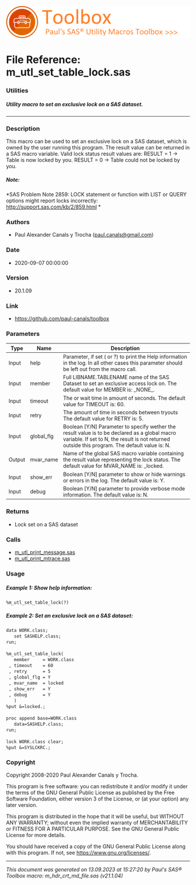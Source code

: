![../../misc/images/doc_banner.png](../../misc/images/doc_banner.png)
# 
# File Reference: m_utl_set_table_lock.sas

### Utilities

##### Utility macro to set an exclusive lock on a SAS dataset.

***

### Description
This macro can be used to set an exclusive lock on a SAS dataset, which is owned by the user running this program. The result value can be returned in a SAS macro variable. Valid lock status result values are:
 RESULT \= 1 \-> Table is now locked by you.
 RESULT \= 0 \-> Table could not be locked by you.


##### *Note:*
*SAS Problem Note 2859: LOCK statement or function with LIST or QUERY options might report locks incorrectly:
 http://support.sas.com/kb/2/859.html
*

### Authors
* Paul Alexander Canals y Trocha (paul.canals@gmail.com)

### Date
* 2020-09-07 00:00:00

### Version
* 20.1.09

### Link
* https://github.com/paul-canals/toolbox

### Parameters
| Type | Name | Description |
| ---- | ---- | ----------- |
| Input | help | Parameter, if set ( or ?) to print the Help information in the log. In all other cases this parameter should be left out from the macro call. |
| Input | member | Full LIBNAME.TABLENAME name of the SAS Dataset to set an exclusive access lock on. The default value for MEMBER is: \_NONE\_. |
| Input | timeout | The or wait time in amount of seconds. The default value for TIMEOUT is: 60. |
| Input | retry | The amount of time in seconds between tryouts The default value for RETRY is: 5. |
| Input | global_flg | Boolean [Y/N] Parameter to specify wether the result value is to be declared as a global macro variable. If set to N, the result is not returned outside this program. The default value is: N. |
| Output | mvar_name | Name of the global SAS macro variable containing the result value representing the lock status. The default value for MVAR_NAME is: _locked. |
| Input | show_err | Boolean [Y/N] parameter to show or hide warnings or errors in the log. The default value is: Y. |
| Input | debug | Boolean [Y/N] parameter to provide verbose mode information. The default value is: N. |

### Returns
* Lock set on a SAS dataset

### Calls
* [m_utl_print_message.sas](m_utl_print_message.md)
* [m_utl_print_mtrace.sas](m_utl_print_mtrace.md)

### Usage

##### Example 1: Show help information:
```sas
%m_utl_set_table_lock(?)
```

##### Example 2: Set an exclusive lock on a SAS dataset:
```sas
data WORK.class;
   set SASHELP.class;
run;

%m_utl_set_table_lock(
   member     = WORK.class
 , timeout    = 60
 , retry      = 5
 , global_flg = Y
 , mvar_name  = locked
 , show_err   = Y
 , debug      = Y
   )
%put &=locked.;

proc append base=WORK.class
   data=SASHELP.class;
run;

lock WORK.class clear;
%put &=SYSLCKRC.;
```

### Copyright
Copyright 2008-2020 Paul Alexander Canals y Trocha. 
 
This program is free software: you can redistribute it and/or modify 
it under the terms of the GNU General Public License as published by 
the Free Software Foundation, either version 3 of the License, or 
(at your option) any later version. 
 
This program is distributed in the hope that it will be useful, 
but WITHOUT ANY WARRANTY; without even the implied warranty of 
MERCHANTABILITY or FITNESS FOR A PARTICULAR PURPOSE. See the 
GNU General Public License for more details. 
 
You should have received a copy of the GNU General Public License 
along with this program. If not, see <https://www.gnu.org/licenses/>. 


***
*This document was generated on 13.09.2023 at 15:27:20  by Paul's SAS&reg; Toolbox macro: m_hdr_crt_md_file.sas (v21.1.04)*
